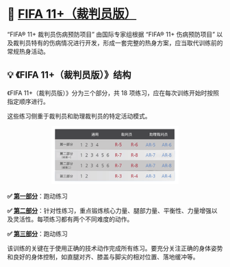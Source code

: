 # 🏃 [FIFA 11+（裁判员版）](https://zzzxj12138.github.io/Eleven_zh/)

“FIFA&reg; 11+ 裁判员伤病预防项目” 由国际专家组根据 “FIFA&reg; 11+ 伤病预防项目” 以及裁判员特有的伤病情况进行开发，形成一套完整的热身方案，应当取代训练前的常规热身活动。

## 💡 《FIFA 11+（裁判员版）》结构

《FIFA 11+（裁判员版）》分为三个部分，共 18 项练习，应在每次训练开始时按照指定顺序进行。

这些练习侧重于裁判员和助理裁判员的特定活动模式。

<figure align="center">
    <img src="./figures/11structure.png" width="70%">
</figure>

**✅ [第一部分](https://zzzxj12138.github.io/Eleven_zh/Part_1/index.html)**：跑动练习

**✅ [第二部分](https://zzzxj12138.github.io/Eleven_zh/Part_2/index.html)**：针对性练习，重点锻炼核心力量、腿部力量、平衡性、力量增强以及灵活性。每项练习都有两个不同难度的动作。

**✅ [第三部分](https://zzzxj12138.github.io/Eleven_zh/Part_3/index.html)**：跑动练习

该训练的关键在于使用正确的技术动作完成所有练习。要充分关注正确的身体姿势和良好的身体控制，如直腿对齐、膝盖与脚尖的相对位置、落地缓冲等。
